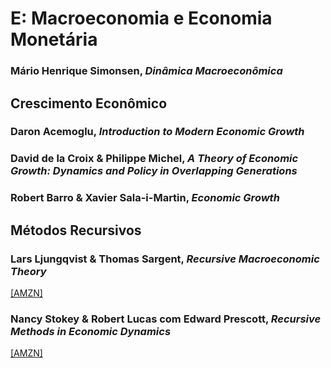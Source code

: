 # E:	Macroeconomia e Economia Monetária

### Mário Henrique Simonsen, *Dinâmica Macroeconômica*

## Crescimento Econômico

### Daron Acemoglu, *Introduction to Modern Economic Growth*

### David de la Croix & Philippe Michel, *A Theory of Economic Growth: Dynamics and Policy in Overlapping Generations*

### Robert Barro & Xavier Sala-i-Martin, *Economic Growth*

## Métodos Recursivos

### Lars Ljungqvist & Thomas Sargent, *Recursive Macroeconomic Theory*

[[AMZN]](https://www.amazon.com.br/Recursive-Macroeconomic-Theory-Lars-Ljungqvist/dp/0262018748)

### Nancy Stokey & Robert Lucas com Edward Prescott, *Recursive Methods in Economic Dynamics*

[[AMZN]](https://www.amazon.com.br/Recursive-Methods-Economic-Dynamics-Stokey/dp/0674750969)

